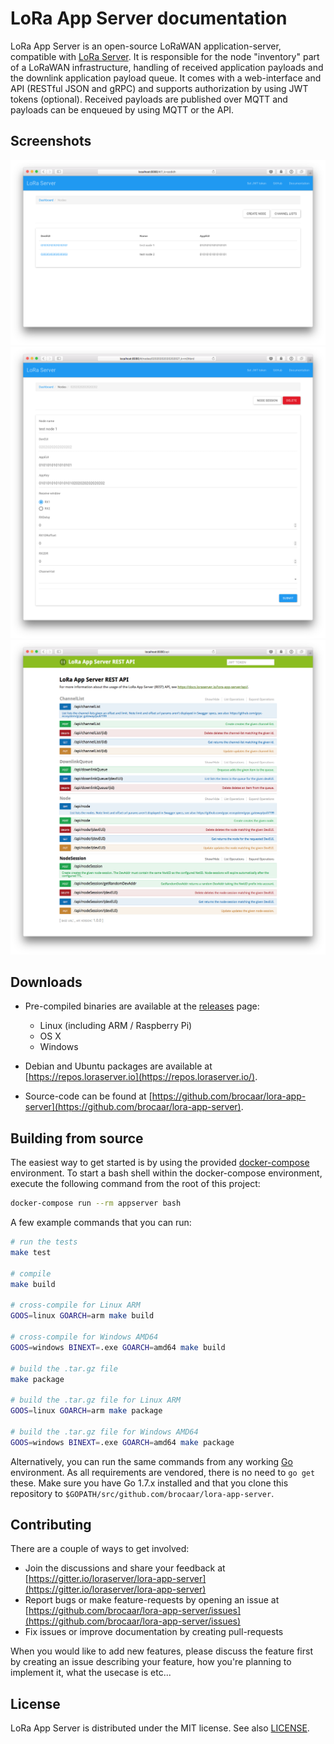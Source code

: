 # LoRa App Server documentation

LoRa App Server is an open-source LoRaWAN application-server, compatible
with [LoRa Server](https://github.com/brocaar/loraserver). It is responsible
for the node "inventory" part of a LoRaWAN infrastructure, handling of received
application payloads and the downlink application payload queue. It comes
with a web-interface and API (RESTful JSON and gRPC) and supports authorization
by using JWT tokens (optional). Received payloads are published over MQTT
and payloads can be enqueued by using MQTT or the API.

## Screenshots

![nodes](img/web_nodes.png)
![node details](img/web_node_details.png)
![swagger api](img/swagger.png)

## Downloads

* Pre-compiled binaries are available at the [releases](https://github.com/brocaar/lora-app-server/releases) page:

	* Linux (including ARM / Raspberry Pi)
	* OS X
	* Windows

* Debian and Ubuntu packages are available at [https://repos.loraserver.io](https://repos.loraserver.io/).
* Source-code can be found at [https://github.com/brocaar/lora-app-server](https://github.com/brocaar/lora-app-server).

## Building from source

The easiest way to get started is by using the provided 
[docker-compose](https://docs.docker.com/compose/) environment. To start a bash
shell within the docker-compose environment, execute the following command from
the root of this project:

```bash
docker-compose run --rm appserver bash
```

A few example commands that you can run:

```bash
# run the tests
make test

# compile
make build

# cross-compile for Linux ARM
GOOS=linux GOARCH=arm make build

# cross-compile for Windows AMD64
GOOS=windows BINEXT=.exe GOARCH=amd64 make build

# build the .tar.gz file
make package

# build the .tar.gz file for Linux ARM
GOOS=linux GOARCH=arm make package

# build the .tar.gz file for Windows AMD64
GOOS=windows BINEXT=.exe GOARCH=amd64 make package
```

Alternatively, you can run the same commands from any working
[Go](https://golang.org/) environment. As all requirements are vendored,
there is no need to `go get` these. Make sure you have Go 1.7.x installed
and that you clone this repository to
`$GOPATH/src/github.com/brocaar/lora-app-server`.

## Contributing

There are a couple of ways to get involved:

* Join the discussions and share your feedback at [https://gitter.io/loraserver/lora-app-server](https://gitter.io/loraserver/lora-app-server)
* Report bugs or make feature-requests by opening an issue at [https://github.com/brocaar/lora-app-server/issues](https://github.com/brocaar/lora-app-server/issues)
* Fix issues or improve documentation by creating pull-requests

When you would like to add new features, please discuss the feature first
by creating an issue describing your feature, how you're planning to implement
it, what the usecase is etc...

## License

LoRa App Server is distributed under the MIT license. See also
[LICENSE](https://github.com/brocaar/lora-app-server/blob/master/LICENSE).
